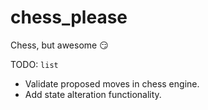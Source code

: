 # chess_please
Chess, but awesome :smirk:

TODO: 
`list`
- Validate proposed moves in chess engine.
- Add state alteration functionality.
